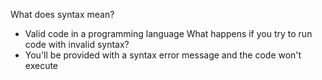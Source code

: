 What does syntax mean? 
- Valid code in a programming language
What happens if you try to run code with invalid syntax?
- You'll be provided with a syntax error message and the code won't execute
